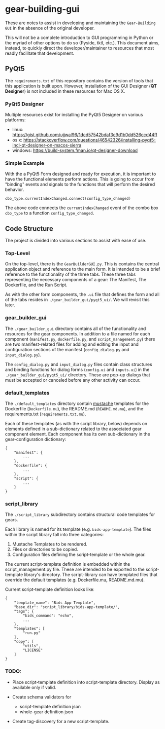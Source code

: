 # gear-building-gui

These are notes to assist in developing and maintaining the `Gear-Building GUI` in the absence of the original developer.

This will not be a complete introduction to GUI programming in Python or the myriad of other options to do so (Pyside, tktl, etc.). This document aims, instead, to quickly direct the developer/maintainer to resources that most readly facilitate that development.

## PyQt5

The `requirements.txt` of this repository contains the version of tools that this application is built upon. However, installation of the GUI Designer (**QT Designer**) is not included in these resources for Mac OS X.

### PyQt5 Designer

Multiple resources exist for installing the PyQt5 Designer on various platforms:

* linux: https://gist.github.com/ujjwal96/1dcd57542bdaf3c9d1b0dd526ccd44ff
* os x: https://stackoverflow.com/questions/46542326/installing-pyqt5-incl-qt-designer-on-macos-sierra
* windows: https://build-system.fman.io/qt-designer-download

### Simple Example

With the a PyQt5 Form designed and ready for execution, it is important to have the functional elements perform actions.  This is going to occur from "binding" events and signals to the functions that will perform the desired behavior.

```
cbo_type.currentIndexChanged.connect(config_type_changed)
```

The above code connects the `currentIndexChanged` event of the combo box `cbo_type` to a function `config_type_changed`.

## Code Structure

The project is divided into various sections to assist with ease of use.

### Top-Level

On the top-level, there is the `GearBuilderGUI.py`. This is contains the central application object and reference to the main form.  It is intended to be a brief reference to the functionality of the three tabs.  These three tabs representing the necessary components of a gear: The Manifest, The Dockerfile, and the Run Script.

As with the other form components, the `.ui` file that defines the form and all of the tabs resides in `./gear_builder_gui/pyqt5_ui/`. We will revisit this later.

### gear_builder_gui

The `./gear_builder_gui` directory contains all of the functionality and resources for the gear components. In addition to a file named for each component (`manifest.py`, `dockerfile.py`, and `script_management.py`) there are two manifest-related files for adding and editing the input and configuration sections of the manifest (`config_dialog.py` and `input_dialog.py`).

The `config_dialog.py` and `input_dialog.py` files contain class structures and binding functions for dialog forms (`config.ui` and `inputs.ui`) in the `./gear_builder_gui/pyqt5_ui/` directory. These are pop-up dialogs that must be accepted or canceled before any other activity can occur.

### default_templates

The `./default_templates` directory contain [mustache](https://mustache.github.io/) templates for the Dockerfile (`Dockerfile.mu`), the README.md (`README.md.mu`), and the requirements.txt (`requirements.txt.mu`). 

Each of these templates (as with the script library, below) depends on elements defined in a sub-dictionary related to the associated gear component element.  Each component has its own sub-dictionary in the gear-configuration dictionary:
```
{
    "manifest": {
        ...
    },
    "dockerfile": {
        ...
    },
    "script": {
        ...
    }
}
```

### script_library

The `./script_library` subdirectory contains structural code templates for gears.  

Each library is named for its template (e.g. `bids-app-template`). The files within the script library fall into three categories:

1. Mustache Templates to be rendered.
2. Files or directories to be copied.
3. Configuration files defining the script-template or the whole gear.

The current script-template definition is embedded within the script_management.py file. These are intended to be exported to the script-template library's directory. The script-library can have templated files that override the default templates (e.g. Dockerfile.mu, README.md.mu).

Current script-template definition looks like:
```
{
    "template_name": "Bids App Template",
    "base_dir": "script_library/bids-app-template/",
    "tags": {
        "bids_command": "echo",
        ...
    },
    "templates": [
        "run.py"
    ],
    "copy": [
        "utils",
        "LICENSE"
    ]
}
```

### TODO:

* Place script-template definition into script-template directory. Display as available only if valid.
* Create schema validators for
  * script-template definition json
  * whole-gear definition json

* Create tag-discovery for a new script-template.